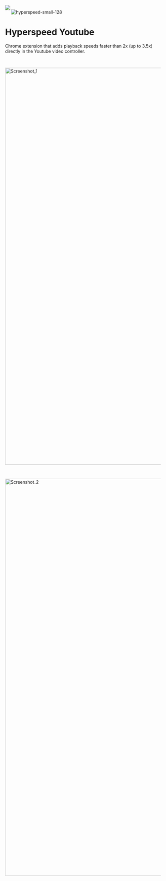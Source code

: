 <img align="left" src="https://github.com/blessingogunyinka/hyperspeed-youtube/assets/15864404/7180a127-527c-4dab-9487-6461552df2ab">

![hyperspeed-small-128](https://github.com/blessingogunyinka/hyperspeed-youtube/assets/15864404/1c50c70a-cd7f-49cb-8e6b-b5e518288f75)

# Hyperspeed Youtube
Chrome extension that adds playback speeds faster than 2x (up to 3.5x) directly in the Youtube video controller.

&nbsp;
&nbsp;

<img width="1279" alt="Screenshot_1" src="https://github.com/blessingogunyinka/hyperspeed-youtube/assets/15864404/ced8eac6-10af-47ce-af70-dbc8e0dd71a6">

&nbsp;
&nbsp;

<img width="1279" alt="Screenshot_2" src="https://github.com/blessingogunyinka/hyperspeed-youtube/assets/15864404/68f8284f-b394-44f4-89d3-b3b2367153c9">

